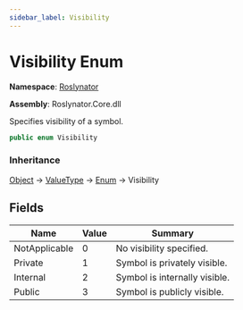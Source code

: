 ```yaml
---
sidebar_label: Visibility
---
```


# Visibility Enum

**Namespace**: [Roslynator](../index.md)

**Assembly**: Roslynator\.Core\.dll

  
Specifies visibility of a symbol\.

```csharp
public enum Visibility
```

### Inheritance

[Object](https://docs.microsoft.com/en-us/dotnet/api/system.object) &#x2192; [ValueType](https://docs.microsoft.com/en-us/dotnet/api/system.valuetype) &#x2192; [Enum](https://docs.microsoft.com/en-us/dotnet/api/system.enum) &#x2192; Visibility

## Fields

| Name | Value | Summary |
| ---- | ----- | ------- |
| NotApplicable | 0 | No visibility specified\. |
| Private | 1 | Symbol is privately visible\. |
| Internal | 2 | Symbol is internally visible\. |
| Public | 3 | Symbol is publicly visible\. |

